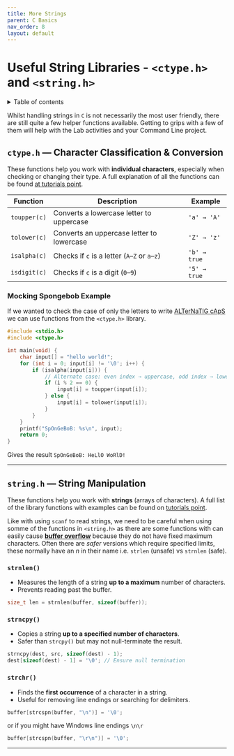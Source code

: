 ```yaml
---
title: More Strings
parent: C Basics
nav_order: 8
layout: default
---
```


# Useful String Libraries - `<ctype.h>` and `<string.h>`

<details markdown="block">
  <summary>
    Table of contents
  </summary>
  {: .text-delta }
1. TOC
{:toc}
</details>

Whilst handling strings in `C` is not necessarily the most user friendly, there are still quite a few helper functions available. Getting to grips with a few of them will help with the Lab activities and your Command Line project.

## `ctype.h` — Character Classification & Conversion

These functions help you work with **individual characters**, especially when checking or changing their type. A full explanation of all the functions can be found [at tutorials point](https://www.tutorialspoint.com/c_standard_library/string_h.htm).

| Function      | Description                                      | Example             |
|---------------|--------------------------------------------------|---------------------|
| `toupper(c)`  | Converts a lowercase letter to uppercase         | `'a' → 'A'`         |
| `tolower(c)`  | Converts an uppercase letter to lowercase         | `'Z' → 'z'`         |
| `isalpha(c)`  | Checks if `c` is a letter (`A`–`Z` or `a`–`z`)    | `'b' → true`        |
| `isdigit(c)`  | Checks if `c` is a digit (`0`–`9`)                | `'5' → true`        |

### Mocking Spongebob Example

If we wanted to check the case of only the letters to write [ALTerNaTIG cApS](https://en.wikipedia.org/wiki/Alternating_caps) we can use functions from the `<ctype.h>` library.

```c
#include <stdio.h>
#include <ctype.h>

int main(void) {
    char input[] = "hello world!";
    for (int i = 0; input[i] != '\0'; i++) {
        if (isalpha(input[i])) {
            // Alternate case: even index → uppercase, odd index → lowercase
            if (i % 2 == 0) {
                input[i] = toupper(input[i]);
            } else {
                input[i] = tolower(input[i]);
            }
        }
    }
    printf("SpOnGeBoB: %s\n", input);
    return 0;
}
```

Gives the result `SpOnGeBoB: HeLlO WoRlD!`

---

## `string.h` — String Manipulation

These functions help you work with **strings** (arrays of characters). A full list of the library functions with examples can be found on [tutorials point](https://www.tutorialspoint.com/c_standard_library/string_h.htm).

Like with using `scanf` to read strings, we need to be careful when using somme of the functions in `<string.h>` as there are some functions with can easily cause [**buffer overflow**](https://cwe.mitre.org/top25/archive/2024/2024_cwe_top25.html) because they do not have fixed maximum characters. Often there are *safer* versions which require specified limits, these normally have an *n* in their name i.e. `strlen` (unsafe) vs `strnlen` (safe).

### `strnlen()`

- Measures the length of a string **up to a maximum** number of characters.
- Prevents reading past the buffer.

```c
size_t len = strnlen(buffer, sizeof(buffer));
```

### `strncpy()`

- Copies a string **up to a specified number of characters**.
- Safer than `strcpy()` but may not null-terminate the result.

```c
strncpy(dest, src, sizeof(dest) - 1);
dest[sizeof(dest) - 1] = '\0'; // Ensure null termination
```

### `strchr()`

- Finds the **first occurrence** of a character in a string.
- Useful for removing line endings or searching for delimiters.

```c
buffer[strcspn(buffer, "\n")] = '\0';
```

or if you might have Windows line endings `\n\r`

```c
buffer[strcspn(buffer, "\r\n")] = '\0';
```

---
